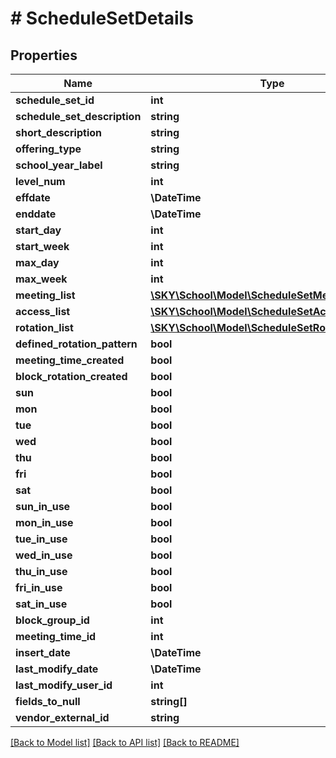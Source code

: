 # # ScheduleSetDetails

## Properties

Name | Type | Description | Notes
------------ | ------------- | ------------- | -------------
**schedule_set_id** | **int** |  | [optional]
**schedule_set_description** | **string** |  | [optional]
**short_description** | **string** |  | [optional]
**offering_type** | **string** |  | [optional]
**school_year_label** | **string** |  | [optional]
**level_num** | **int** |  | [optional]
**effdate** | **\DateTime** |  | [optional]
**enddate** | **\DateTime** |  | [optional]
**start_day** | **int** |  | [optional]
**start_week** | **int** |  | [optional]
**max_day** | **int** |  | [optional]
**max_week** | **int** |  | [optional]
**meeting_list** | [**\SKY\School\Model\ScheduleSetMettingPattern[]**](ScheduleSetMettingPattern.md) |  | [optional]
**access_list** | [**\SKY\School\Model\ScheduleSetAccess[]**](ScheduleSetAccess.md) |  | [optional]
**rotation_list** | [**\SKY\School\Model\ScheduleSetRotation[]**](ScheduleSetRotation.md) |  | [optional]
**defined_rotation_pattern** | **bool** |  | [optional]
**meeting_time_created** | **bool** |  | [optional]
**block_rotation_created** | **bool** |  | [optional]
**sun** | **bool** |  | [optional]
**mon** | **bool** |  | [optional]
**tue** | **bool** |  | [optional]
**wed** | **bool** |  | [optional]
**thu** | **bool** |  | [optional]
**fri** | **bool** |  | [optional]
**sat** | **bool** |  | [optional]
**sun_in_use** | **bool** |  | [optional]
**mon_in_use** | **bool** |  | [optional]
**tue_in_use** | **bool** |  | [optional]
**wed_in_use** | **bool** |  | [optional]
**thu_in_use** | **bool** |  | [optional]
**fri_in_use** | **bool** |  | [optional]
**sat_in_use** | **bool** |  | [optional]
**block_group_id** | **int** |  | [optional]
**meeting_time_id** | **int** |  | [optional]
**insert_date** | **\DateTime** |  | [optional]
**last_modify_date** | **\DateTime** |  | [optional]
**last_modify_user_id** | **int** |  | [optional]
**fields_to_null** | **string[]** |  | [optional]
**vendor_external_id** | **string** |  | [optional]

[[Back to Model list]](../../README.md#models) [[Back to API list]](../../README.md#endpoints) [[Back to README]](../../README.md)

